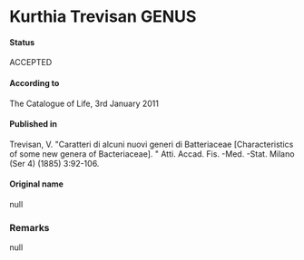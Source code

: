 # Kurthia Trevisan GENUS

#### Status
ACCEPTED

#### According to
The Catalogue of Life, 3rd January 2011

#### Published in
Trevisan, V. "Caratteri di alcuni nuovi generi di Batteriaceae [Characteristics of some new genera of Bacteriaceae]. " Atti. Accad. Fis. -Med. -Stat. Milano (Ser 4) (1885) 3:92-106.

#### Original name
null

### Remarks
null